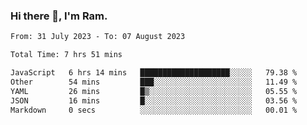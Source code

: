 ### Hi there 👋, I'm Ram.

<!--START_SECTION:waka-->

```txt
From: 31 July 2023 - To: 07 August 2023

Total Time: 7 hrs 51 mins

JavaScript   6 hrs 14 mins   ████████████████████░░░░░   79.38 %
Other        54 mins         ███░░░░░░░░░░░░░░░░░░░░░░   11.49 %
YAML         26 mins         █▒░░░░░░░░░░░░░░░░░░░░░░░   05.55 %
JSON         16 mins         █░░░░░░░░░░░░░░░░░░░░░░░░   03.56 %
Markdown     0 secs          ░░░░░░░░░░░░░░░░░░░░░░░░░   00.01 %
```

<!--END_SECTION:waka-->
